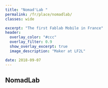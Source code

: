 ```yaml
---
title: "Nomad'Lab "
permalink: /fr/place/nomadlab/
classes: wide

excerpt: "The first Fablab Mobile in France"
header:
  overlay_color: "#ccc"
  overlay_filter: 0.9
  show_overlay_excerpt: true 
  image_description: "Maker at LF2L"

date: 2018-09-07
---
```



## NomadLab